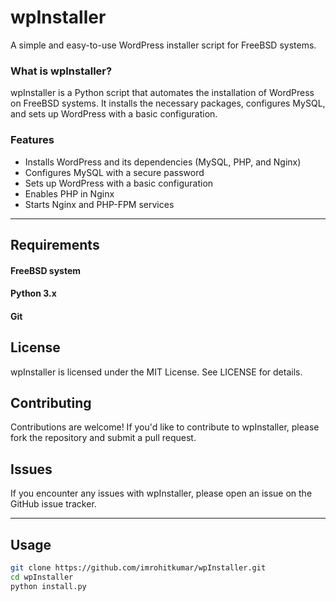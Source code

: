 # wpInstaller

A simple and easy-to-use WordPress installer script for FreeBSD systems.

### What is wpInstaller?

wpInstaller is a Python script that automates the installation of WordPress on FreeBSD systems. It installs the necessary packages, configures MySQL, and sets up WordPress with a basic configuration.

### Features

- Installs WordPress and its dependencies (MySQL, PHP, and Nginx)
- Configures MySQL with a secure password
- Sets up WordPress with a basic configuration
- Enables PHP in Nginx
- Starts Nginx and PHP-FPM services

---

## Requirements
#### FreeBSD system
#### Python 3.x
#### Git

## License
wpInstaller is licensed under the MIT License. See LICENSE for details.

## Contributing
Contributions are welcome! If you'd like to contribute to wpInstaller, please fork the repository and submit a pull request.

## Issues
If you encounter any issues with wpInstaller, please open an issue on the GitHub issue tracker.

-------------------------------------------------
## Usage

```bash
git clone https://github.com/imrohitkumar/wpInstaller.git
cd wpInstaller
python install.py

